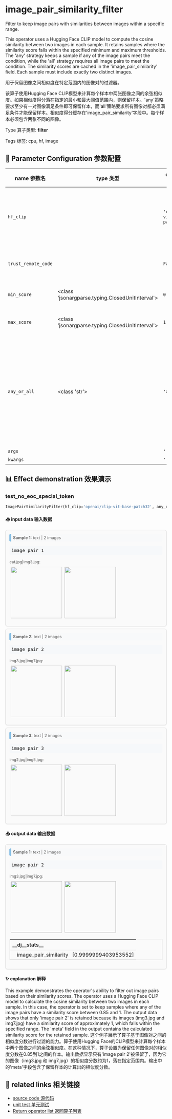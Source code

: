 # image_pair_similarity_filter

Filter to keep image pairs with similarities between images within a specific range.

This operator uses a Hugging Face CLIP model to compute the cosine similarity between two images in each sample. It retains samples where the similarity score falls within the specified minimum and maximum thresholds. The 'any' strategy keeps a sample if any of the image pairs meet the condition, while the 'all' strategy requires all image pairs to meet the condition. The similarity scores are cached in the 'image_pair_similarity' field. Each sample must include exactly two distinct images.

用于保留图像之间相似度在特定范围内的图像对的过滤器。

该算子使用Hugging Face CLIP模型来计算每个样本中两张图像之间的余弦相似度。如果相似度得分落在指定的最小和最大阈值范围内，则保留样本。'any'策略要求至少有一对图像满足条件即可保留样本，而'all'策略要求所有图像对都必须满足条件才能保留样本。相似度得分缓存在'image_pair_similarity'字段中。每个样本必须包含两张不同的图像。

Type 算子类型: **filter**

Tags 标签: cpu, hf, image

## 🔧 Parameter Configuration 参数配置
| name 参数名 | type 类型 | default 默认值 | desc 说明 |
|--------|------|--------|------|
| `hf_clip` |  | `'openai/clip-vit-base-patch32'` | clip model name on huggingface to compute the similarity between image and text. |
| `trust_remote_code` |  | `False` | whether to trust the remote code of HF models. |
| `min_score` | <class 'jsonargparse.typing.ClosedUnitInterval'> | `0.1` | The min similarity to keep samples. |
| `max_score` | <class 'jsonargparse.typing.ClosedUnitInterval'> | `1.0` | The max similarity to keep samples. |
| `any_or_all` | <class 'str'> | `'any'` | keep this sample with 'any' or 'all' strategy of all images. 'any': keep this sample if any images meet the condition. 'all': keep this sample only if all images meet the condition. |
| `args` |  | `''` | extra args |
| `kwargs` |  | `''` | extra args |

## 📊 Effect demonstration 效果演示
### test_no_eoc_special_token
```python
ImagePairSimilarityFilter(hf_clip='openai/clip-vit-base-patch32', any_or_all='any', min_score=0.85, max_score=1)
```

#### 📥 input data 输入数据
<div class="sample-card" style="border:1px solid #ddd; padding:12px; margin:8px 0; border-radius:6px; background:#fafafa; box-shadow:0 1px 3px rgba(0,0,0,0.1);"><div class="sample-header" style="background:#f8f9fa; padding:4px 8px; margin-bottom:6px; border-radius:3px; font-size:0.9em; color:#666; border-left:3px solid #007acc;"><strong>Sample 1:</strong> text | 2 images</div><pre style="padding:6px; background:#f6f8fa; border-radius:4px; overflow-x:auto; white-space:pre; word-wrap:normal;">image pair 1</pre><div class="media-section" style="margin-bottom:8px;"><div class="media-label" style="font-size:0.85em; color:#666; margin-bottom:4px; font-weight:500;">cat.jpg|img3.jpg:</div><div class="image-grid"><img src="../../../tests/ops/data/cat.jpg" width="160" style="margin:4px;"/><img src="../../../tests/ops/data/img3.jpg" width="160" style="margin:4px;"/></div></div></div><div class="sample-card" style="border:1px solid #ddd; padding:12px; margin:8px 0; border-radius:6px; background:#fafafa; box-shadow:0 1px 3px rgba(0,0,0,0.1);"><div class="sample-header" style="background:#f8f9fa; padding:4px 8px; margin-bottom:6px; border-radius:3px; font-size:0.9em; color:#666; border-left:3px solid #007acc;"><strong>Sample 2:</strong> text | 2 images</div><pre style="padding:6px; background:#f6f8fa; border-radius:4px; overflow-x:auto; white-space:pre; word-wrap:normal;">image pair 2</pre><div class="media-section" style="margin-bottom:8px;"><div class="media-label" style="font-size:0.85em; color:#666; margin-bottom:4px; font-weight:500;">img3.jpg|img7.jpg:</div><div class="image-grid"><img src="../../../tests/ops/data/img3.jpg" width="160" style="margin:4px;"/><img src="../../../tests/ops/data/img7.jpg" width="160" style="margin:4px;"/></div></div></div><div class="sample-card" style="border:1px solid #ddd; padding:12px; margin:8px 0; border-radius:6px; background:#fafafa; box-shadow:0 1px 3px rgba(0,0,0,0.1);"><div class="sample-header" style="background:#f8f9fa; padding:4px 8px; margin-bottom:6px; border-radius:3px; font-size:0.9em; color:#666; border-left:3px solid #007acc;"><strong>Sample 3:</strong> text | 2 images</div><pre style="padding:6px; background:#f6f8fa; border-radius:4px; overflow-x:auto; white-space:pre; word-wrap:normal;">image pair 3</pre><div class="media-section" style="margin-bottom:8px;"><div class="media-label" style="font-size:0.85em; color:#666; margin-bottom:4px; font-weight:500;">img2.jpg|img5.jpg:</div><div class="image-grid"><img src="../../../tests/ops/data/img2.jpg" width="160" style="margin:4px;"/><img src="../../../tests/ops/data/img5.jpg" width="160" style="margin:4px;"/></div></div></div>

#### 📤 output data 输出数据
<div class="sample-card" style="border:1px solid #ddd; padding:12px; margin:8px 0; border-radius:6px; background:#fafafa; box-shadow:0 1px 3px rgba(0,0,0,0.1);"><div class="sample-header" style="background:#f8f9fa; padding:4px 8px; margin-bottom:6px; border-radius:3px; font-size:0.9em; color:#666; border-left:3px solid #007acc;"><strong>Sample 1:</strong> text | 2 images</div><pre style="padding:6px; background:#f6f8fa; border-radius:4px; overflow-x:auto; white-space:pre; word-wrap:normal;">image pair 2</pre><div class="media-section" style="margin-bottom:8px;"><div class="media-label" style="font-size:0.85em; color:#666; margin-bottom:4px; font-weight:500;">img3.jpg|img7.jpg:</div><div class="image-grid"><img src="../../../tests/ops/data/img3.jpg" width="160" style="margin:4px;"/><img src="../../../tests/ops/data/img7.jpg" width="160" style="margin:4px;"/></div></div><div class='meta' style='margin:6px 0;'><table class='meta-table' style='border-collapse:collapse; width:100%; border:1px solid #e3e3e3;'><tr><th colspan='2' style='text-align:left; vertical-align:top; padding:6px 8px; font-weight:600; border-bottom:1px solid #e3e3e3;'>__dj__stats__</th></tr><tr><td style='text-align:left; vertical-align:top; padding:4px 8px; padding-left:22px; font-weight:500; color:#444; border-bottom:1px solid #e3e3e3; white-space:nowrap;'>image_pair_similarity</td><td style='text-align:left; vertical-align:top; padding:4px 6px; padding-left:4px; border-bottom:1px solid #e3e3e3;'>[0.9999999403953552]</td></tr></table></div></div>

#### ✨ explanation 解释
This example demonstrates the operator's ability to filter out image pairs based on their similarity scores. The operator uses a Hugging Face CLIP model to calculate the cosine similarity between two images in each sample. In this case, the operator is set to keep samples where any of the image pairs have a similarity score between 0.85 and 1. The output data shows that only 'image pair 2' is retained because its images (img3.jpg and img7.jpg) have a similarity score of approximately 1, which falls within the specified range. The 'meta' field in the output contains the calculated similarity score for the retained sample.
这个例子展示了算子基于图像对之间的相似度分数进行过滤的能力。算子使用Hugging Face的CLIP模型来计算每个样本中两个图像之间的余弦相似度。在这种情况下，算子设置为保留任何图像对的相似度分数在0.85到1之间的样本。输出数据显示只有'image pair 2'被保留了，因为它的图像（img3.jpg 和 img7.jpg）的相似度分数约为1，落在指定范围内。输出中的'meta'字段包含了保留样本的计算出的相似度分数。


## 🔗 related links 相关链接
- [source code 源代码](../../../data_juicer/ops/filter/image_pair_similarity_filter.py)
- [unit test 单元测试](../../../tests/ops/filter/test_image_pair_similarity_filter.py)
- [Return operator list 返回算子列表](../../Operators.md)